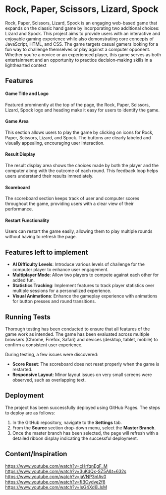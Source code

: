 # Rock, Paper, Scissors, Lizard, Spock


Rock, Paper, Scissors, Lizard, Spock is an engaging web-based game that expands on the classic hand game by incorporating two additional choices: Lizard and Spock. This project aims to provide users with an interactive and enjoyable gaming experience while also demonstrating core concepts of JavaScript, HTML, and CSS. The game targets casual gamers looking for a fun way to challenge themselves or play against a computer opponent. Whether you're a novice or an experienced player, this game serves as both entertainment and an opportunity to practice decision-making skills in a lighthearted context


## Features

#### Game Title and Logo
Featured prominently at the top of the page, the Rock, Paper, Scissors, Lizard, Spock logo and heading make it easy for users to identify the game.

#### Game Area
This section allows users to play the game by clicking on icons for Rock, Paper, Scissors, Lizard, and Spock. The buttons are clearly labeled and visually appealing, encouraging user interaction.

#### Result Display
The result display area shows the choices made by both the player and the computer along with the outcome of each round. This feedback loop helps users understand their results immediately.

#### Scoreboard
The scoreboard section keeps track of user and computer scores throughout the game, providing users with a clear view of their performance.

#### Restart Functionality
Users can restart the game easily, allowing them to play multiple rounds without having to refresh the page.


## Features left to implement

- **AI Difficulty Levels**: Introduce various levels of challenge for the computer player to enhance user engagement.
- **Multiplayer Mode**: Allow two players to compete against each other for added fun.
- **Statistics Tracking**: Implement features to track player statistics over multiple sessions for a personalized experience.
- **Visual Animations**: Enhance the gameplay experience with animations for button presses and round transitions.

## Running Tests

Thorough testing has been conducted to ensure that all features of the game work as intended. The game has been evaluated across multiple browsers (Chrome, Firefox, Safari) and devices (desktop, tablet, mobile) to confirm a consistent user experience.

During testing, a few issues were discovered:
- **Score Reset**: The scoreboard does not reset properly when the game is restarted.
- **Responsive Layout**: Minor layout issues on very small screens were observed, such as overlapping text.



## Deployment

The project has been successfully deployed using GitHub Pages. The steps to deploy are as follows:
1. In the GitHub repository, navigate to the **Settings** tab.
2. From the **Source** section drop-down menu, select the **Master Branch**.
3. Once the master branch has been selected, the page will refresh with a detailed ribbon display indicating the successful deployment.


## Content/Inspiration 
https://www.youtube.com/watch?v=cHrfqnEgF_M
https://www.youtube.com/watch?v=3uKdQx-SZ5A&t=632s
https://www.youtube.com/watch?v=jaVNP3nIAv0
https://www.youtube.com/watch?v=fIBOydve2f8
https://www.youtube.com/watch?v=IsG4Xd6LlsM